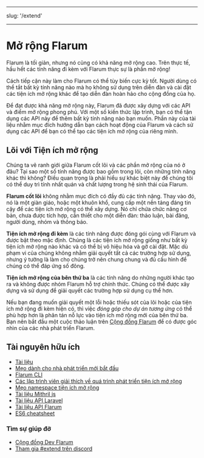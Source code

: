 - - -
slug: '/extend'
- - -

# Mở rộng Flarum

Flarum là tối giản, nhưng nó cũng có khả năng mở rộng cao. Trên thực tế, hầu hết các tính năng đi kèm với Flarum thực sự là phần mở rộng!

Cách tiếp cận này làm cho Flarum có thể tùy biến cực kỳ tốt. Người dùng có thể tắt bất kỳ tính năng nào mà họ không sử dụng trên diễn đàn và cài đặt các tiện ích mở rộng khác để tạo diễn đàn hoàn hảo cho cộng đồng của họ.

Để đạt được khả năng mở rộng này, Flarum đã được xây dựng với các API và điểm mở rộng phong phú. Với một số kiến thức lập trình, bạn có thể tận dụng các API này để thêm bất kỳ tính năng nào bạn muốn. Phần này của tài liệu nhằm mục đích hướng dẫn bạn cách hoạt động của Flarum và cách sử dụng các API để bạn có thể tạo các tiện ích mở rộng của riêng mình.

## Lõi với Tiện ích mở rộng

Chúng ta vẽ ranh giới giữa Flarum cốt lõi và các phần mở rộng của nó ở đâu? Tại sao một số tính năng được bao gồm trong lõi, còn những tính năng khác thì không? Điều quan trọng là phải hiểu sự khác biệt này để chúng tôi có thể duy trì tính nhất quán và chất lượng trong hệ sinh thái của Flarum.

**Flarum cốt lõi** không nhằm mục đích có đầy đủ các tính năng. Thay vào đó, nó là một giàn giáo, hoặc một khuôn khổ, cung cấp một nền tảng đáng tin cậy để các tiện ích mở rộng có thể xây dựng. Nó chỉ chứa chức năng cơ bản, chưa được tích hợp, cần thiết cho một diễn đàn: thảo luận, bài đăng, người dùng, nhóm và thông báo.

**Tiện ích mở rộng đi kèm** là các tính năng được đóng gói cùng với Flarum và được bật theo mặc định. Chúng là các tiện ích mở rộng giống như bất kỳ tiện ích mở rộng nào khác và có thể bị vô hiệu hóa và gỡ cài đặt. Mặc dù phạm vi của chúng không nhằm giải quyết tất cả các trường hợp sử dụng, nhưng ý tưởng là làm cho chúng trở nên chung chung và đủ cấu hình để chúng có thể đáp ứng số đông.

**Tiện ích mở rộng của bên thứ ba** là các tính năng do những người khác tạo ra và không được nhóm Flarum hỗ trợ chính thức. Chúng có thể được xây dựng và sử dụng để giải quyết các trường hợp sử dụng cụ thể hơn.

Nếu bạn đang muốn giải quyết một lỗi hoặc thiếu sót của lõi hoặc của tiện ích mở rộng đi kèm hiện có, thì việc *đóng góp cho dự án tương ứng* có thể phù hợp hơn là phân tán nỗ lực vào tiện ích mở rộng mới của bên thứ ba. Bạn nên bắt đầu một cuộc thảo luận trên [Cộng đồng Flarum](https://discuss.flarum.org/) để có được góc nhìn của các nhà phát triển Flarum.

## Tài nguyên hữu ích

- [Tài liệu](start.md)
- [Mẹo dành cho nhà phát triển mới bắt đầu](https://discuss.flarum.org/d/5512-extension-development-tips)
- [Flarum CLI](https://github.com/flarum/cli)
- [Các lập trình viên giải thích về quá trình phát triển tiện ích mở rộng](https://discuss.flarum.org/d/6320-extension-developers-show-us-your-workflow)
- [Mẹo namespace tiện ích mở rộng](https://discuss.flarum.org/d/9625-flarum-extension-namespacing-tips)
- [Tài liệu Mithril js](https://mithril.js.org/)
- [Tài liệu API Laravel](https://laravel.com/api/8.x/)
- [Tài liệu API Flarum](https://api.flarum.org)
- [ES6 cheatsheet](https://github.com/DrkSephy/es6-cheatsheet)

### Tìm sự giúp đỡ

- [Cộng đồng Dev Flarum](https://discuss.flarum.org/t/dev)
- [Tham gia #extend trên discord](https://flarum.org/discord/)
